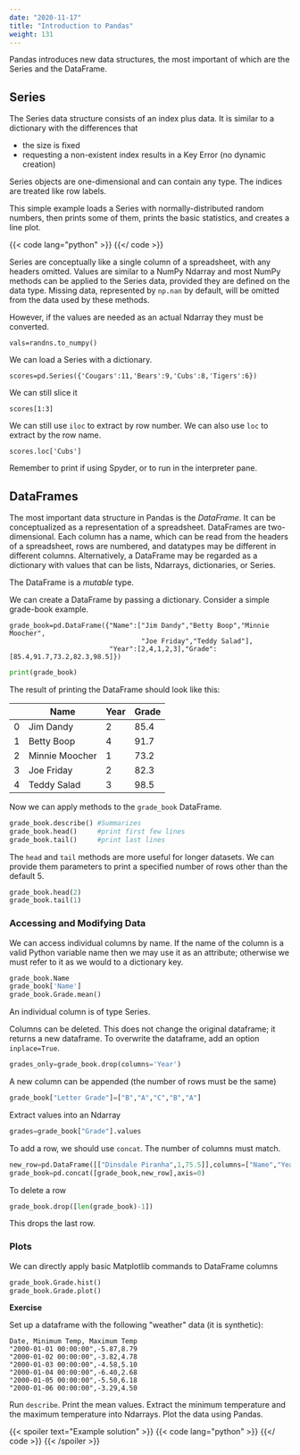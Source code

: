 ```yaml
---
date: "2020-11-17"
title: "Introduction to Pandas"
weight: 131
---
```


Pandas introduces new data structures, the most important of which are the Series and the DataFrame.

## Series

The Series data structure consists of an index plus data.  It is similar to a dictionary with the differences that 

* the size is fixed
* requesting a non-existent index results in a Key Error (no dynamic creation)

Series objects are one-dimensional and can contain any type.  The indices are treated like row labels.

This simple example loads a Series with normally-distributed random numbers, then prints some of them, prints the basic statistics, and creates a line plot.

{{< code lang="python" >}}
    [](/content/courses/python-introduction/scripts/pandas_series.py)
{{</ code >}}

Series are conceptually like a single column of a spreadsheet, with any headers omitted.  Values are similar to a NumPy Ndarray and most NumPy methods can be applied to the Series data, provided they are defined on the data type.  Missing data, represented by `np.nan` by default, will be omitted from the data used by these methods.

However, if the values are needed as an actual Ndarray they must be converted.
```
vals=randns.to_numpy()
```

We can load a Series with a dictionary.
```
scores=pd.Series({'Cougars':11,'Bears':9,'Cubs':8,'Tigers':6})
```

We can still slice it
```
scores[1:3]
```

We can still use `iloc` to extract by row number.  We can also use `loc` to extract by the row name.

```
scores.loc['Cubs']
```

Remember to print if using Spyder, or to run in the interpreter pane.

## DataFrames

The most important data structure in Pandas is the _DataFrame_.  It can be conceptualized as a representation of a spreadsheet.  DataFrames are two-dimensional.  Each column has a name, which can be read from the headers of a spreadsheet, rows are numbered, and datatypes may be different in different columns.  Alternatively, a DataFrame may be regarded as a dictionary with values that can be lists, Ndarrays, dictionaries, or Series.

The DataFrame is a _mutable_ type.

We can create a DataFrame by passing a dictionary. Consider a simple grade-book example.

```
grade_book=pd.DataFrame({"Name":["Jim Dandy","Betty Boop","Minnie Moocher",
                                 "Joe Friday","Teddy Salad"],
                         "Year":[2,4,1,2,3],"Grade":[85.4,91.7,73.2,82.3,98.5]})
```

```python
print(grade_book)
```

The result of printing the DataFrame should look like this:

|     | Name           | Year | Grade |
|-----|----------------|------|-------|
| 0   | Jim Dandy      | 2    | 85.4  |
| 1   | Betty Boop     | 4    | 91.7  |
| 2   | Minnie Moocher | 1    | 73.2  |
| 3   | Joe Friday     | 2    | 82.3  |
| 4   | Teddy Salad    | 3    | 98.5  |

Now we can apply methods to the `grade_book` DataFrame.

```python
grade_book.describe() #Summarizes
grade_book.head()     #print first few lines
grade_book.tail()     #print last lines
```
The `head` and `tail` methods are more useful for longer datasets. We can provide them parameters to print a specified number of rows other than the default 5.
```python
grade_book.head(2)
grade_book.tail(1)
```

### Accessing and Modifying Data

We can access individual columns by name.  If the name of the column is a valid Python variable name then we may use it as an attribute; otherwise we must refer to it as we would to a dictionary key.

```python
grade_book.Name
grade_book['Name']
grade_book.Grade.mean()
```
An individual column is of type Series.

Columns can be deleted. This does not change the original dataframe; it returns a new dataframe.  To overwrite the dataframe, add an option `inplace=True`.

```python
grades_only=grade_book.drop(columns='Year')
```

A new column can be appended (the number of rows must be the same)
```python
grade_book["Letter Grade"]=["B","A","C","B","A"]
```

Extract values into an Ndarray
```python
grades=grade_book["Grade"].values
```

To add a row, we should use `concat`.  The number of columns must match.
```python
new_row=pd.DataFrame([["Dinsdale Piranha",1,75.5]],columns=["Name","Year","Grade"])
grade_book=pd.concat([grade_book,new_row],axis=0)
```

To delete a row
```python
grade_book.drop([len(grade_book)-1])
```
This drops the last row.

### Plots

We can directly apply basic Matplotlib commands to DataFrame columns

```python
grade_book.Grade.hist()
grade_book.Grade.plot()
```

**Exercise**

Set up a dataframe with the following "weather" data (it is synthetic):
```no-highlight
Date, Minimum Temp, Maximum Temp
"2000-01-01 00:00:00",-5.87,8.79
"2000-01-02 00:00:00",-3.82,4.78
"2000-01-03 00:00:00",-4.58,5.10
"2000-01-04 00:00:00",-6.40,2.68
"2000-01-05 00:00:00",-5.50,6.18
"2000-01-06 00:00:00",-3.29,4.50
```

Run `describe`.  Print the mean values.  Extract the minimum temperature and the maximum temperature into Ndarrays.  Plot the data using Pandas.

{{< spoiler text="Example solution" >}}
{{< code lang="python" >}}
    [](/content/courses/python-introduction/exercises/fake_weather_data.py)
{{</ code >}}
{{< /spoiler >}}
